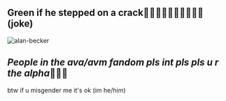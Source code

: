 ## Green if he stepped on a crack🤑🤑🧐🧐🤑😘😫😝🤤🥱 (joke)
![alan-becker](https://github.com/veov/veov/assets/169670315/4ede539d-0397-4bdb-a2ae-91bc28e7400c)
## *People in the ava/avm fandom pls int pls pls u r the alpha*🧏💯💯

btw if u misgender me it's ok (im he/him)
